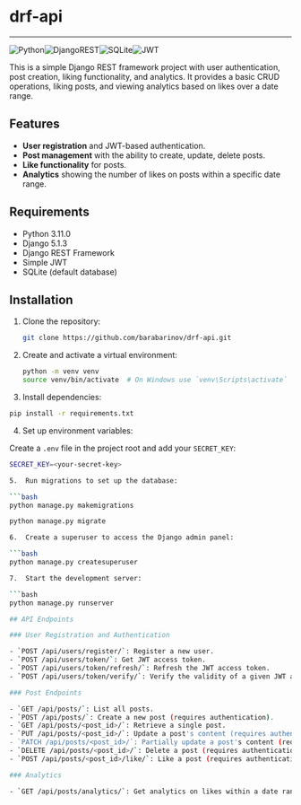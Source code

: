 # drf-api

---
![Python](https://img.shields.io/badge/python-3670A0?style=for-the-badge&logo=python&logoColor=ffdd54)![DjangoREST](https://img.shields.io/badge/DJANGO-REST-ff1709?style=for-the-badge&logo=django&logoColor=white&color=ff1709&labelColor=gray)![SQLite](https://img.shields.io/badge/SQLite-003B57?style=for-the-badge&logo=SQLite&logoColor=white)![JWT](https://img.shields.io/badge/JWT-000000?style=for-the-badge&logo=JSON-web-tokens&logoColor=white)


This is a simple Django REST framework project with user authentication, post creation, liking functionality, and analytics. It provides a basic CRUD operations, liking posts, and viewing analytics based on likes over a date range.

## Features

- **User registration** and JWT-based authentication.
- **Post management** with the ability to create, update, delete posts.
- **Like functionality** for posts.
- **Analytics** showing the number of likes on posts within a specific date range.

## Requirements

- Python 3.11.0
- Django 5.1.3
- Django REST Framework
- Simple JWT
- SQLite (default database)

## Installation

1. Clone the repository:

   ```bash
   git clone https://github.com/barabarinov/drf-api.git
   
2. Create and activate a virtual environment:

   ```bash
   python -m venv venv
   source venv/bin/activate  # On Windows use `venv\Scripts\activate`
   
3.	Install dependencies:

   ```bash
   pip install -r requirements.txt
   ```
   
4.	Set up environment variables:

   Create a `.env` file in the project root and add your `SECRET_KEY`:

   ```bash
   SECRET_KEY=<your-secret-key>
   
5.	Run migrations to set up the database:

   ```bash
   python manage.py makemigrations
   ```
   
   ```bash
   python manage.py migrate

6.	Create a superuser to access the Django admin panel:

   ```bash
   python manage.py createsuperuser
   
7.	Start the development server:

   ```bash
   python manage.py runserver

## API Endpoints

### User Registration and Authentication

- `POST /api/users/register/`: Register a new user.
- `POST /api/users/token/`: Get JWT access token.
- `POST /api/users/token/refresh/`: Refresh the JWT access token.
- `POST /api/users/token/verify/`: Verify the validity of a given JWT access token.

### Post Endpoints

- `GET /api/posts/`: List all posts.
- `POST /api/posts/`: Create a new post (requires authentication).
- `GET /api/posts/<post_id>/`: Retrieve a single post.
- `PUT /api/posts/<post_id>/`: Update a post's content (requires authentication).
- `PATCH /api/posts/<post_id>/`: Partially update a post's content (requires authentication).
- `DELETE /api/posts/<post_id>/`: Delete a post (requires authentication).
- `POST /api/posts/<post_id>/like/`: Like a post (requires authentication).

### Analytics

- `GET /api/posts/analytics/`: Get analytics on likes within a date range. Example: `/api/posts/analytics/?date_from=2024-01-01&date_to=2024-12-31`.
